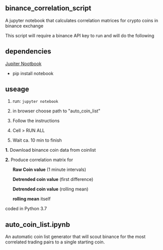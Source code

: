 ## binance_correlation_script

A jupyter notebook that calculates correlation matrices for crypto coins in binance exchange

This script will require a binance API key to run and will do the following

## dependencies
[Jupiter Nootbook](https://jupyter.org/install)
- pip install notebook    
## useage    
1. run:
```jupyter notebook```

2. in browser choose path to "auto_coin_list"

3. Follow the instructions

4. Cell > RUN ALL

5. Wait ca. 10 min to finish




  



**1.** Download binance coin data from coinlist

**2.** Produce correlation matrix for

&nbsp;&nbsp;&nbsp;&nbsp;&nbsp;&nbsp;**Raw Coin value** (1 minute intervals)

&nbsp;&nbsp;&nbsp;&nbsp;&nbsp;&nbsp;**Detrended coin value** (first difference)

&nbsp;&nbsp;&nbsp;&nbsp;&nbsp;&nbsp;**Detrended coin value** (rolling mean) 
  
&nbsp;&nbsp;&nbsp;&nbsp;&nbsp;&nbsp;**rolling mean** itself

coded in Python 3.7

## auto_coin_list.ipynb

An automatic coin list generator that will scout binance for the most correlated trading pairs to a single starting coin. 
